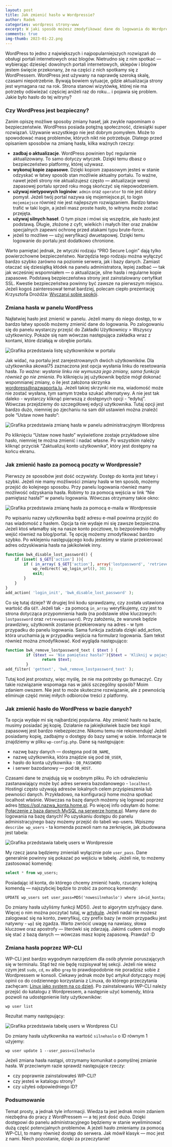 ```yaml
---
layout: post
title: Jak zmienić hasło w Wordpressie?
author: Radek
categories: wordpress strony-www
excerpt: W jaki sposób możesz zmodyfikować dane do logowania do Wordpressa? Czy zmiana hasła jest trudna? Więcej informacji we wpisie.
comments: true
img-thumb: 2023-01-22.png
---
```

WordPress to jedno z największych i najpopularniejszych rozwiązań do obsługi portali internetowych oraz blogów. Nietrudno się z nim spotkać — wybierając dziesięć dowolnych portali internetowych, sklepów i blogów jestem święcie przekonany, że na części z nich spotkamy się z WordPressem. 
WordPress jest używany na naprawdę szeroką skalę, czasami niepotrzebnie. Bywają bowiem sytuacje, gdzie aktualizacja strony jest wymagana raz na rok. Strona stanowi wizytówkę, której nie ma potrzeby odświeżać częściej aniżeli raz do roku… i pojawia się problem. Jakie było hasło do tej witryny? 

### Czy WordPress jest bezpieczny?
Zanim opiszę możliwe sposoby zmiany haseł, jak zwykle napominam o bezpieczeństwie. WordPress posiada potężną społeczność, dziesiątki super rozwiązań. Używanie wszystkiego nie jest dobrym pomysłem. Może to spowodować masę problemów, których nikt nie potrzebuje. Dlatego przed opisaniem sposobów na zmianę hasła, kilka ważnych rzeczy:
* **zadbaj o aktualizacje**. WordPress powinien być regularnie aktualizowany. To samo dotyczy wtyczek. Dzięki temu dbasz o bezpieczeństwo platformy, której używasz.
* **wykonuj kopie zapasowe**. Dzięki kopiom zapasowym jesteś w stanie odzyskać w łatwy sposób stan możliwie aktualny portalu. To ważne, nawet jeżeli strony nie aktualizujesz często — aktualizacje wersji zapasowej portalu sprzed roku mogą skończyć się niepowodzeniem. 
* **używaj nietypowych loginów**: ```admin``` oraz ```operator``` to nie jest dobry pomysł. Jeżeli twój portal nazywa się mojemiejsce.pl, to login ```mojemiejsce``` również nie jest najlepszym rozwiązaniem. Bardzo łatwo trafić w taki login, a jeżeli masz proste hasło, to witryna może zostać przejęta.
* **używaj silnych haseł**. O tym pisze i mówi się wszędzie, ale hasło jest podstawą. Długie, złożone z cyfr, wielkich i małych liter oraz znaków specjalnych zapewni ochronę przed atakami typu brute-force.
* jeżeli to możliwe — użyj weryfikacji dwuetapowej. Dzięki temu logowanie do portalu jest dodatkowo chronione.

Warto pamiętać jednak, że wtyczki rodzaju “PRO Secure Login” dają tylko powierzchowne bezpieczeństwo. Narzędzia tego rodzaju można wyłączyć bardzo szybko zarówno na poziomie serwera, jak i bazy danych. Zamiast otaczać się dziesiątką kłódek na panelu administratora, lepiej zadbać — tak jak wcześniej wspomniałem — o aktualizacje, silne hasła i regularne kopie zapasowe. Podstawą bezpieczeństwa strony jest zainstalowany certyfikat SSL. 
Kwestie bezpieczeństwa powinny być zawsze na pierwszym miejscu. Jeżeli kogoś zainteresował temat bardziej, polecam ciepło prezentację Krzysztofa Drożdża: [Wyczaruj sobie spokój](https://wpmagus.pl/prezentacje/wyczaruj-sobie-spokoj/).

### Zmiana hasła w panelu WordPress
Najłatwiej hasło jest zmienić w panelu. Jeżeli mamy do niego dostęp, to w bardzo łatwy sposób możemy zmienić dane do logowania. 
Po zalogowaniu się do panelu wystarczy przejść do Zakładki Użytkownicy > Wszyscy użytkownicy. Pokaże się nam wówczas następująca zakładka wraz z kontami, które działają w obrębie portalu.

![Grafika przedstawia listę użytkowników w portalu]({{site.baseurl}}/img/post-img/2023-01-22/wordpress-lista-uzytkownikow.png)

Jak widać, na portalu jest zarejestrowanych dwóch użytkowników. Dla użytkownika akowal75 zaznaczona jest opcja wysłania linku do resetowania hasła. *To ważne: wysłanie linku nie wymusza jego zmiany, sama funkcja również go nie zmienia*. Po kliknięciu jej użytkownik będzie mógł dokonać wspomnianej zmiany, o ile jest założona skrzynka wordpress@nazwaporta.lu. Jeżeli takiej skrzynki nie ma, wiadomość może nie zostać wysłana, tym samym trzeba szukać alternatywy. A nie jest tak daleko - wystarczy kliknąć pierwszą z dostępnych opcji - “edytuj”. Wówczas przejdziemy do szczegółowej edycji użytkownika.
Tutaj opcji jest bardzo dużo, niemniej po zjechaniu na sam dół ustawień można znaleźć pole “Ustaw nowe hasło”: 

![Grafika przedstawia zmianę hasła w panelu administracyjnym Wordpress]({{site.baseurl}}/img/post-img/2023-01-22/zmiana-hasla-uzytkownika-dashbord.png)

Po kliknięciu  “Ustaw nowe hasło” wyświetlone zostaje przykładowe silne hasło, niemniej te można zmienić i nadać własne. Po wszystkim należy kliknąć przycisk “Zaktualizuj konto użytkownika”, który jest dostępny na końcu ekranu.

### Jak zmienić hasło za pomocą poczty w Wordpressie?
Pierwszy ze sposobów jest dość oczywisty. Dostęp do konta jest łatwy i szybki. Jeżeli nie mamy możliwości zmiany hasła w ten sposób, możemy przejść do kolejnego sposobu. 
Przy panelu logowania również mamy możliwość odzyskania hasła. Robimy to za pomocą wejścia w link “Nie pamiętasz hasła?” w panelu logowania. Wówczas otrzymamy takie okno: 

![Grafika przedstawia zmianę hasła za pomocą e-maila w Wordpressie]({{site.baseurl}}/img/post-img/2023-01-22/wordpress-zmiana-hasla-uzytkownika.png)

Po wpisaniu nazwy użytkownika bądź adresu e-mail powinna przyjść do nas wiadomość z hasłem. 
Opcja ta nie wydaje mi się zawsze bezpieczna. Jeżeli ktoś włamałby się na nasze konto pocztowe, to bezpośrednio mógłby wejść również na blog/portal. Tę opcję możemy zmodyfikować bardzo szybko. 
Po wklejeniu następującego kodu jesteśmy w stanie przekierować adres odzyskiwania hasła na jakikolwiek inny. 
```php
function bwk_disable_lost_password() {
    if (isset( $_GET['action'] )){
        if ( in_array( $_GET['action'], array('lostpassword', 'retrievepassword') ) ) {
            wp_redirect( wp_login_url(), 301 );
            exit;
        }
    }
}
add_action( 'login_init', 'bwk_disable_lost_password' );
```
Co się tutaj dzieje? W drugiej linii kodu sprawdzamy, czy została ustawiona wartość dla `GET`. Jeżeli tak - za pomocą `in_array` weryfikujemy, czy jest to strona dotycząca przypomnienia hasła (na podstawie słów kluczowych: `lostpassword` oraz `retrevepassword`). Przy założeniu, że warunek będzie prawdziwy, użytkownik zostanie przekierowany na adres - w tym przypadku do panelu logowania. Sama funkcja zadziała dzięki add_action, która uruchamia ją w przypadku wejścia na formularz logowania.
Sam tekst również można zmodyfikować. Kod wygląda następująco:
```php
function bwk_remove_lostpassword_text ( $text ) {
         if ($text == 'Nie pamiętasz hasła?'){$text = 'Kliknij w pajacyka!';}
                return $text;
         }
add_filter( 'gettext', 'bwk_remove_lostpassword_text' );
```
Tutaj kod jest prostszy, więc myślę, że nie ma potrzeby go tłumaczyć. 
Czy takie rozwiązanie wspomaga nas w jakiś szczególny sposób? Moim zdaniem owszem. Nie jest to może skuteczne rozwiązanie, ale z pewnością eliminuje część mniej miłych odbiorców treści z platformy.

### Jak zmienić hasło do WordPress w bazie danych?
Ta opcja wydaje mi się najbardziej popularna. Aby zmienić hasło na bazie, musimy posiadać jej kopię. Działanie na jakiejkolwiek bazie bez kopii zapasowej jest bardzo niebezpieczne. Nikomu temu nie rekomenduję! Jeżeli posiadamy kopię, zadbajmy o dostępy do bazy samej w sobie. Informacje te znajdziemy w pliku `wp-config.php`. Dane są następujące:
* nazwę bazy danych — dostępna pod `DB_NAME`,
* nazwę użytkownika, która znajdzie się pod `DB_USER`,
* hasło do konta użytkownika -  `DB_PASSWORD`
* i serwer bazodanowy — pod `DB_HOST`.

Czasami dane te znajdują się w osobnym pliku. Po ich odnalezieniu zastanawiający może być adres serwera bazodanowego - `localhost`. Hostingi często używają adresów lokalnych celem przyśpieszenia lub pewności danych. Przykładowo, na konfiguracji home można spotkać localhost właśnie. Wówczas na bazę danych możemy się logować poprzez adres https://sql.nazwa_konta.home.pl. Po więcej info odsyłam do home: [Połączenie z bazą danych MySQL na serwerze home.pl](https://pomoc.home.pl/baza-wiedzy/polaczenie-z-baza-danych-mysql-na-serwerze-w-home-pl).
Mamy dane do logowania na bazę danych! Po uzyskaniu dostępu do panelu administracyjnego bazy możemy przejść do tabeli wp-users. Wpiszmy `describe wp_users` - ta komenda pozwoli nam na zerknięcie, jak zbudowana jest tabela:

![Grafika przedstawia tabelę users w Wordpressie]({{site.baseurl}}/img/post-img/2023-01-22/tabela-users-wordpress.png)

My rzecz jasna będziemy zmieniali wyłącznie pole `user_pass`. Dane generalnie powinny się pokazać po wejściu w tabelę. Jeżeli nie, to możemy zastosować komendę:
```sql
select * from wp_users;
```
Posiadając id konta, do którego chcemy zmienić hasło, rzucamy kolejną komendą — najszybciej będzie to zrobić za pomocą komendy:
```
UPDATE wp_users set user_pass=MD5('nowesilnehaslo') where id=id_konta;
 ```
Do zmiany hasła użyliśmy funkcji MD5(). Jest to algorytm szyfrujący dane. Więcej o nim można poczytać tutaj, w [artykule](https://repozytorium.ukw.edu.pl/bitstream/handle/item/3558/Implementacja%20algorytmu%20funkcji%20skrotu%20MD5%20w%20jezyku%20C%2B%2B.pdf?sequence=1&isAllowed=y).
Jeżeli nadal nie możesz zalogować się na konto, zweryfikuj, czy prefix bazy (w moim przypadku jest natywny - `wp`) się zgadza. Warto zwrócić uwagę na nawiasy, słowa kluczowe oraz apostrofy — literówki się zdarzają. Jakimś cudem coś mogło się stać z bazą danych — wówczas masz kopię zapasową. Prawda? :D

### Zmiana hasła poprzez WP-CLI
WP-CLI jest bardzo wygodnym narzędziem dla osób płynnie poruszających się w terminalu. Stąd też nie będę rozpisywał tej sekcji. Jeżeli nie wiesz czym jest `sudo`, `cd`, `mv` albo `grep` to prawdopodobnie nie poradzisz sobie z Wordpressem w konsoli. Ciekawy jednak może być artykuł dotyczący mojej opinii co do codziennego korzystania z Linuxa, do którego przeczytania zachęcam: [Linux jako system na co dzień](https://radek024.github.io/blog/offtopic/linux/2019/11/22/linux-system-na-co-dzien/).
Po zainstalowaniu WP-CLI należy przejść do katalogu z Wordpressem, a następnie użyć komendy, która pozwoli na udostępnienie listy użytkowników: 
```
wp user list
```
Rezultat mamy następujący:

![Grafika przedstawia tabelę users w Wordpress CLI]({{site.baseurl}}/img/post-img/2023-01-22/tabela-users-wordpress-cli.png)

Do zmiany hasła użytkownika na wartość `silnehaslo` o ID równym 1 użyjemy: 
```
wp user update 1 --user_pass=silnehaslo
```
Jeżeli zmiana hasła nastąpi, otrzymamy komunikat o pomyślnej zmianie hasła. W przeciwnym razie sprawdź następujące rzeczy:
* czy poprawnie zainstalowałeś WP-CLI?
* czy jesteś w katalogu strony?
* czy użyłeś odpowiedniego ID?

### Podsumowanie
Temat prosty, a jednak tyle informacji. Wiedza ta jest jednak moim zdaniem niezbędna do pracy z WordPressem — a tej jest dość dużo. Dzięki dostępowi do panelu administracyjnego będziemy w stanie wyeliminować dużą część potencjalnych problemów. A jeżeli hasło zmieniamy za pomocą WP-CLI, to mamy również dostęp do serwera. Jak mówił klasyk — moc jest z nami. Niech pozostanie, dzięki za przeczytanie!
